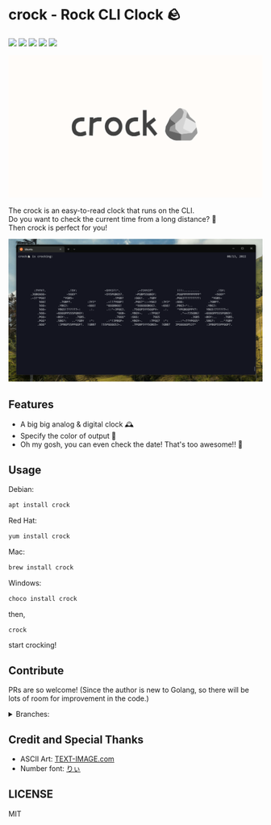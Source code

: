 # crock - Rock CLI Clock 🪨

<img src="https://img.shields.io/github/go-mod/go-version/mirumirumi/crock"> <img src="https://img.shields.io/github/v/release/mirumirumi/crock"> <img src="https://img.shields.io/github/workflow/status/mirumirumi/crock/release"> <img src="https://img.shields.io/homebrew/installs/dy/crock?label=brew%20downloads"> <img src="https://img.shields.io/chocolatey/dt/crock?label=chocolatey%20downloads">

![crock](/assets/main-visual.png)

The crock is an easy-to-read clock that runs on the CLI.  
Do you want to check the current time from a long distance? 👀  
Then crock is perfect for you!

![crocking](/assets/crocking.gif)

## Features

- A big big analog & digital clock 🕰️
- Specify the color of output 🎨
- Oh my gosh, you can even check the date! That's too awesome!! 📅

## Usage

Debian:

```bash
apt install crock
```

Red Hat:

```bash
yum install crock
```

Mac:

```bash
brew install crock
```

Windows:

```powershell
choco install crock
```

then,

```bash
crock
```

start crocking!

## Contribute

PRs are so welcome!
(Since the author is new to Golang, so there will be lots of room for improvement in the code.)

<details>
<summary>Branches:</summary>

- main branch for release: `release/prd`
- daily commit: `main`
</details>

## Credit and Special Thanks

- ASCII Art: [TEXT-IMAGE.com](https://www.text-image.com/about.html)
- Number font: [りぃ](http://aoirii.babyblue.jp/font/riipopkk/index.html)

## LICENSE

MIT
